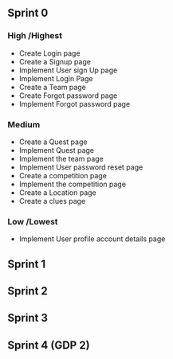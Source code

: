 ## Sprint 0

### High /Highest

* Create Login page
* Create a Signup page
* Implement User sign Up page
* Implement Login Page
* Create a Team page
* Create Forgot password page
* Implement Forgot password page

### Medium
* Create a Quest page
* Implement Quest page
* Implement the team page
* Implement User password reset page
* Create a competition page
* Implement the competition page
* Create a Location page
* Create a clues page 

### Low /Lowest
* Implement User profile account details page


## Sprint 1

## Sprint 2

## Sprint 3

## Sprint 4 (GDP 2)
